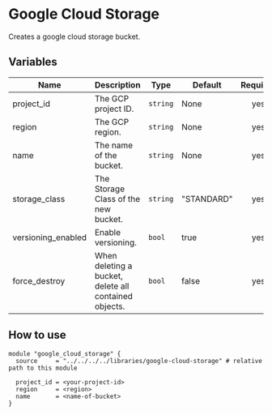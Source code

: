 # Google Cloud Storage

Creates a google cloud storage bucket.

## Variables

| Name               | Description                                           | Type     | Default    | Required |
| ------------------ | ----------------------------------------------------- | -------- | ---------- | :------: |
| project_id         | The GCP project ID.                                   | `string` | None       |   yes    |
| region             | The GCP region.                                       | `string` | None       |   yes    |
| name               | The name of the bucket.                               | `string` | None       |   yes    |
| storage_class      | The Storage Class of the new bucket.                  | `string` | "STANDARD" |   yes    |
| versioning_enabled | Enable versioning.                                    | `bool`   | true       |   yes    |
| force_destroy      | When deleting a bucket, delete all contained objects. | `bool`   | false      |   yes    |

## How to use

```
module "google_cloud_storage" {
  source     = "../../../../libraries/google-cloud-storage" # relative path to this module

  project_id = <your-project-id>
  region     = <region>
  name       = <name-of-bucket>
}

```
